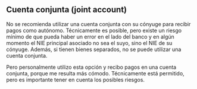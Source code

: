 ## Cuenta conjunta (joint account)

No se recomienda utilizar una cuenta conjunta con su cónyuge para recibir pagos como autónomo.
Técnicamente es posible, pero existe un riesgo mínimo de que pueda haber un error en el lado del banco y en algún momento
el NIE principal asociado no sea el suyo, sino el NIE de su cónyuge. Además, si tienen bienes separados,
no se puede utilizar una cuenta conjunta.

Pero personalmente utilizo esta opción y recibo pagos en una cuenta conjunta, porque me resulta más cómodo. Técnicamente está
permitido, pero es importante tener en cuenta los posibles riesgos. 
